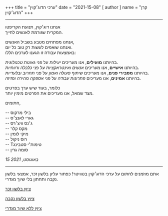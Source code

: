 +++
title = "ערכי הדוג׳קוין"
date = "2021-15-08"
[ author ]
  name = "קרן הדוג׳קוין"
+++

---

אנחנו דוג׳קוין, תנועת הקריפטו</br>
המקרית שגורמת לאנשים לחייך.

אנחנו מפתחים מטבע בשביל האנשים, </br>
ואנחנו שואפים לעשות רק טוב כל יום.</br>
באמצעות עבודה זו הגענו לערכים הללו:

בהיותנו **מועילים**, אנו מעריכים *יעילות* על פני *גאונות טכנולוגית*.</br>
בהיותנו **אישיים**, אנו מעריכים *אנשים ואינטראקציות* על פני *כלכלה ורווחיות*.</br>
בהיותנו **מסבירי פנים**, אנו מעריכים *שיתוף פעולה ואמון* על פני *תחרוב ובלעדיות*.</br>
בהיותנו **אמינים**, אנו מעריכים *פתרונות עבודה* על פני *אספקה מהירה ופזיזה*.</br>

כלומר, בעוד שיש ערך בפרטים</br>
מצד שמאל, אנו מעריכים את הפרטים מימין יותר.

חתומים,

  -- בילי מרקוס</br>
  -- גארי לאנצ׳ס</br>
  -- ג׳נס וויצ׳רס</br>
  -- מקס קלר</br>
  -- מיקי לומין</br>
  -- רוס ניקול</br>
  -- Tטימות׳י סטבינג</br>
  -- סומה גרין

_15 באוגוסט, 2021_

---

<div class='center'>
אתם מוזמנים לחתום על ערכי הדוג׳קוין בטוויטר!
כפתור עליון בלשון זכר, אמצעי בלשון נקבה ותחתון בלי שיוך מגדרי.

<a href="https://twitter.com/share?ref_src=twsrc%5Etfw" class="twitter-share-button" data-size="large" data-text="אני חותם על ערכי הדוג׳קוין! @dogecoinFdn @dogecoin" data-url="https://foundation.dogecoin.com/manifesto" data-hashtags="dogecoinManifesto" data-related="dogecoinFdn,dogecoin" data-show-count="false">ציוץ בלשון זכר</a><script async src="https://platform.twitter.com/widgets.js" charset="utf-8"></script>

<a href="https://twitter.com/share?ref_src=twsrc%5Etfw" class="twitter-share-button" data-size="large" data-text="אני חותמת על ערכי הדוג׳קוין @dogecoinFdn @dogecoin" data-url="https://foundation.dogecoin.com/manifesto" data-hashtags="dogecoinManifesto" data-related="dogecoinFdn,dogecoin" data-show-count="false">ציוץ בלשון נקבה</a><script async src="https://platform.twitter.com/widgets.js" charset="utf-8"></script>

<a href="https://twitter.com/share?ref_src=twsrc%5Etfw" class="twitter-share-button" data-size="large" data-text="אנחנו חותמים על ערכי הדוג׳קוין! @dogecoinFdn @dogecoin" data-url="https://foundation.dogecoin.com/manifesto" data-hashtags="dogecoinManifesto" data-related="dogecoinFdn,dogecoin" data-show-count="false">ציוץ ללא שיוך מגדרי</a><script async src="https://platform.twitter.com/widgets.js" charset="utf-8"></script>
</div>
